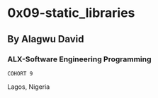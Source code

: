 # 0x09-static_libraries

## By Alagwu David

### ALX-Software Engineering Programming

``` COHORT 9 ```

Lagos, Nigeria
